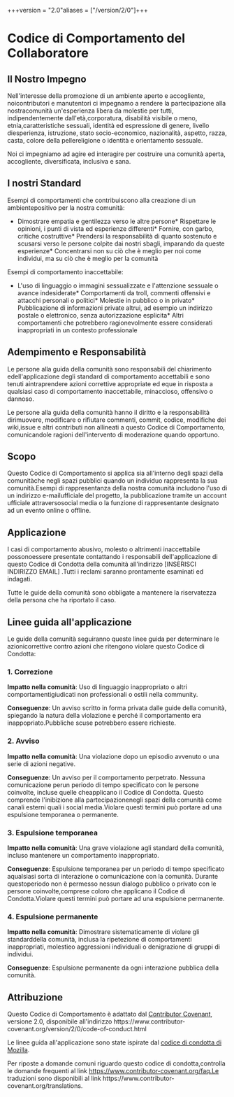 +++version = "2.0"aliases = ["/version/2/0"]+++ 

# Codice di Comportamento del Collaboratore 

## Il Nostro Impegno 

Nell'interesse della promozione di un ambiente aperto e accogliente, 
noicontributori e manutentori ci impegnamo a rendere la partecipazione alla 
nostracomunità un'esperienza libera da molestie per tutti, indipendentemente 
dall'età,corporatura, disabilità visibile o meno, etnia,caratteristiche 
sessuali, identità ed espressione di genere, livello diesperienza, istruzione, 
stato socio-economico, nazionalità, aspetto, razza, casta, colore della 
pellereligione o identità e orientamento sessuale. 

Noi ci impegniamo ad agire ed interagire per costruire una comunità aperta,
accogliente, diversificata, inclusiva e sana. 

## I nostri Standard 

Esempi di comportamenti che contribuiscono alla creazione di un 
ambientepositivo per la nostra comunità: 

* Dimostrare empatia e gentilezza verso le altre persone* Rispettare le 
opinioni, i punti di vista ed esperienze differenti* Fornire, con garbo, 
critiche costruttive* Prendersi la responsabilità di quanto sostenuto e 
scusarsi verso le persone  colpite dai nostri sbagli, imparando da queste 
esperienze* Concentrarsi non su ciò che è meglio per noi come individui, ma su 
ciò  che è meglio per la comunità 

Esempi di comportamento inaccettabile: 

* L'uso di linguaggio o immagini sessualizzate e l'attenzione sessuale o  
avance indesiderate* Comportamenti da troll, commenti offensivi e attacchi 
personali o politici* Molestie in pubblico o in privato* Pubblicazione di 
informazioni private altrui, ad esempio un indirizzo postale o  elettronico, 
senza autorizzazione esplicita* Altri comportamenti che potrebbero 
ragionevolmente essere considerati  inappropriati in un contesto professionale 

## Adempimento e Responsabilità 

Le persone alla guida della comunità sono responsabili del chiarimento 
edell'applicazione degli standard di comportamento accettabili e sono tenuti 
aintraprendere azioni correttive appropriate ed eque in risposta a qualsiasi 
caso di comportamento inaccettabile, minaccioso, offensivo o dannoso. 

Le persone alla guida della comunità hanno il diritto e la responsabilità 
dirimuovere, modificare o rifiutare commenti, commit, codice, modifiche dei 
wiki,issue e altri contributi non allineati a questo Codice di Comportamento, 
comunicandole ragioni dell'intervento di moderazione quando opportuno. 

## Scopo 

Questo Codice di Comportamento si applica sia all'interno degli spazi della 
comunitàche negli spazi pubblici quando un individuo rappresenta la sua 
comunità.Esempi di rappresentanza della nostra comunità includono l'uso di un 
indirizzo e-mailufficiale del progetto, la pubblicazione tramite un account 
ufficiale attraversosocial media o la funzione di rappresentante designato ad 
un evento online o offline. 

## Applicazione 

I casi di comportamento abusivo, molesto o altrimenti inaccettabile 
possonoessere presentate contattando i responsabili dell'applicazione di questo 
Codice di Condotta della comunità all'indirizzo [INSERISCI INDIRIZZO EMAIL]
.Tutti i reclami saranno prontamente esaminati ed indagati. 

Tutte le guide della comunità sono obbligate a mantenere la riservatezza della 
persona che ha riportato il caso. 

## Linee guida all'applicazione 

Le guide della comunità seguiranno queste linee guida per determinare le 
azionicorrettive contro azioni che ritengono violare questo Codice di Condotta: 

### 1. Correzione 

**Impatto nella comunità**: Uso di linguaggio inappropriato o altri 
comportamentigiudicati non professionali o ostili nella community. 

**Conseguenze**: Un avviso scritto in forma privata dalle guide della comunità,
spiegando la natura della violazione e perché il comportamento era 
inappopriato.Pubbliche scuse potrebbero essere richieste. 

### 2. Avviso 

**Impatto nella comunità**: Una violazione dopo un episodio avvenuto o una 
serie di azioni negative. 

**Conseguenze**: Un avviso per il comportamento perpetrato. Nessuna 
comunicazione perun periodo di tempo specificato con le persone coinvolte, 
incluse quelle cheapplicano il Codice di Condotta. Questo comprende 
l'inibizione alla partecipazionenegli spazi della comunità come canali esterni 
quali i social media.Violare questi termini può portare ad una espulsione 
temporanea o permanente. 

### 3. Espulsione temporanea 

**Impatto nella comunità**: Una grave violazione agli standard della comunità, 
incluso mantenere un comportamento inappropriato. 

**Conseguenze**: Espulsione temporanea per un periodo di tempo specificato 
aqualsiasi sorta di interazione o comunicazione con la comunità. Durante 
questoperiodo non è permesso nessun dialogo pubblico o privato con le persone 
coinvolte,comprese coloro che applicano il Codice di Condotta.Violare questi 
termini può portare ad una espulsione permanente. 

### 4. Espulsione permanente 

**Impatto nella comunità**: Dimostrare sistematicamente di violare gli 
standarddella comunità, inclusa la ripetezione di comportamenti inappropriati, 
molestieo aggressioni individuali o denigrazione di gruppi di individui. 

**Conseguenze**: Espulsione permanente da ogni interazione pubblica della 
comunità. 

## Attribuzione 

Questo Codice di Comportamento è adattato dal [Contributor Covenant][homepage],
versione 2.0, disponibile all'indirizzo https://www.contributor-
covenant.org/version/2/0/code-of-conduct.html 

Le linee guida all'applicazione sono state ispirate dal [codice di condotta di 
Mozilla](https://github.com/mozilla/diversity). 


[homepage]: https://www.contributor-covenant.org 

Per riposte a domande comuni riguardo questo codice di condotta,controlla le 
domande frequenti al link https://www.contributor-covenant.org/faq.Le 
traduzioni sono disponibili al link https://www.contributor-
covenant.org/translations. 

